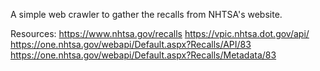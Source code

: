 A simple web crawler to gather the recalls from NHTSA's website.


Resources:
https://www.nhtsa.gov/recalls
https://vpic.nhtsa.dot.gov/api/
https://one.nhtsa.gov/webapi/Default.aspx?Recalls/API/83
https://one.nhtsa.gov/webapi/Default.aspx?Recalls/Metadata/83